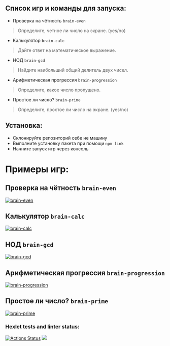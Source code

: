 ## Список игр и команды для запуска: 
* Проверка на чётность `brain-even`
> Определите, четное ли число на экране. (yes/no)
* Калькулятор `brain-calc`
> Дайте ответ на математическое выражение.
* НОД `brain-gcd`
> Найдите наибольший общий делитель двух чисел.
* Арифметическая прогрессия `brain-progression`
> Определите, какое число пропущено.
* Простое ли число? `brain-prime`
> Определите, простое ли число на экране. (yes/no)
## Установка: 
* Склонируйте репозиторий себе не машину
* Выполните установку пакета при помощи `npm link`
* Начните запуск игр через консоль
# Примеры игр:
## Проверка на чётность `brain-even`
<a href="https://imgbb.com/"><img src="https://i.ibb.co/Bn1b5Sq/85.png" alt="brain-even"></a>
## Калькулятор `brain-calc` 
<a href="https://imgbb.com/"><img src="https://i.ibb.co/9VGSmgJ/86.png" alt="brain-calc"></a>
## НОД `brain-gcd`
<a href="https://imgbb.com/"><img src="https://i.ibb.co/0fj6Cqz/87.png" alt="brain-gcd"></a>
## Арифметическая прогрессия `brain-progression`
<a href="https://imgbb.com/"><img src="https://i.ibb.co/7K89xk4/88.png" alt="brain-progression"></a>
## Простое ли число? `brain-prime`
<a href="https://imgbb.com/"><img src="https://i.ibb.co/sC7WzJP/89.png" alt="brain-prime"></a>



### Hexlet tests and linter status:
[![Actions Status](https://github.com/Mariya3067237/frontend-project-44/workflows/hexlet-check/badge.svg)](https://github.com/Mariya3067237/frontend-project-44/actions)
<a href="https://codeclimate.com/github/Mariya3067237/frontend-project-44/maintainability"><img src="https://api.codeclimate.com/v1/badges/86cc2601b61b88d8f820/maintainability" /></a>
